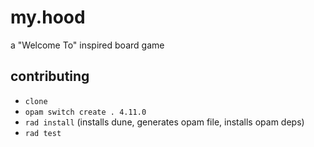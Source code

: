# my.hood

a "Welcome To" inspired board game

## contributing

- `clone`
- `opam switch create . 4.11.0`
- `rad install` (installs dune, generates opam file, installs opam deps)
- `rad test`

